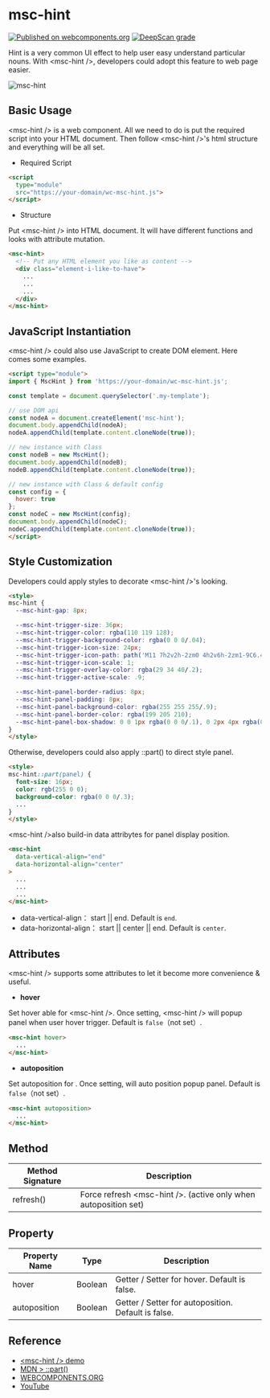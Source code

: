 # msc-hint

[![Published on webcomponents.org](https://img.shields.io/badge/webcomponents.org-published-blue.svg)](https://www.webcomponents.org/element/msc-hint) [![DeepScan grade](https://deepscan.io/api/teams/16372/projects/26354/branches/836448/badge/grade.svg)](https://deepscan.io/dashboard#view=project&tid=16372&pid=26354&bid=836448)

Hint is a very common UI effect to help user easy understand particular nouns. With &lt;msc-hint />, developers could adopt this feature to web page easier.

![msc-hint](https://github.com/meistudioli/msc-hint/assets/10822546/3d71761b-675a-4ac8-9af2-f0edd8cc370d)

## Basic Usage

&lt;msc-hint /> is a web component. All we need to do is put the required script into your HTML document. Then follow &lt;msc-hint />'s html structure and everything will be all set.

- Required Script

```html
<script
  type="module"
  src="https://your-domain/wc-msc-hint.js">        
</script>
```

- Structure

Put &lt;msc-hint /> into HTML document. It will have different functions and looks with attribute mutation.

```html
<msc-hint>
  <!-- Put any HTML element you like as content -->
  <div class="element-i-like-to-have">
    ...
    ...
    ...
  </div>
</msc-hint>
```

## JavaScript Instantiation

&lt;msc-hint /> could also use JavaScript to create DOM element. Here comes some examples.

```html
<script type="module">
import { MscHint } from 'https://your-domain/wc-msc-hint.js';

const template = document.querySelector('.my-template');

// use DOM api
const nodeA = document.createElement('msc-hint');
document.body.appendChild(nodeA);
nodeA.appendChild(template.content.cloneNode(true));

// new instance with Class
const nodeB = new MscHint();
document.body.appendChild(nodeB);
nodeB.appendChild(template.content.cloneNode(true));

// new instance with Class & default config
const config = {
  hover: true
};
const nodeC = new MscHint(config);
document.body.appendChild(nodeC);
nodeC.appendChild(template.content.cloneNode(true));
</script>
```

## Style Customization

Developers could apply styles to decorate &lt;msc-hint />'s looking.

```html
<style>
msc-hint {
  --msc-hint-gap: 8px;

  --msc-hint-trigger-size: 36px;
  --msc-hint-trigger-color: rgba(110 119 128);
  --msc-hint-trigger-background-color: rgba(0 0 0/.04);
  --msc-hint-trigger-icon-size: 24px;
  --msc-hint-trigger-icon-path: path('M11 7h2v2h-2zm0 4h2v6h-2zm1-9C6.48 2 2 6.48 2 12s4.48 10 10 10 10-4.48 10-10S17.52 2 12 2zm0 18c-4.41 0-8-3.59-8-8s3.59-8 8-8 8 3.59 8 8-3.59 8-8 8z');
  --msc-hint-trigger-icon-scale: 1;
  --msc-hint-trigger-overlay-color: rgba(29 34 40/.2);
  --msc-hint-trigger-active-scale: .9;

  --msc-hint-panel-border-radius: 8px;
  --msc-hint-panel-padding: 8px;
  --msc-hint-panel-background-color: rgba(255 255 255/.9);
  --msc-hint-panel-border-color: rgba(199 205 210);
  --msc-hint-panel-box-shadow: 0 0 1px rgba(0 0 0/.1), 0 2px 4px rgba(0 0 0/ .08);
}
</style>
```

Otherwise, developers could also apply ::part() to direct style panel.

```html
<style>
msc-hint::part(panel) {
  font-size: 16px;
  color: rgb(255 0 0);
  background-color: rgba(0 0 0/.3);
  ...
}
</style>
```

&lt;msc-hint />also build-in data attribytes for panel display position.

```html
<msc-hint
  data-vertical-align="end"
  data-horizontal-align="center"
>
  ...
  ...
  ...
</msc-hint>
```

- data-vertical-align： start || end. Default is `end`.
- data-horizontal-align： start || center || end. Default is `center`.

## Attributes

&lt;msc-hint /> supports some attributes to let it become more convenience & useful.

- **hover**

Set hover able for &lt;msc-hint />. Once setting, &lt;msc-hint /> will popup panel when user hover trigger. Default is `false`（not set）.

```html
<msc-hint hover>
  ...
</msc-hint>
```

- **autoposition**

Set autoposition for <msc-hint />. Once setting, <msc-hint /> will auto position popup panel. Default is `false`（not set）.

```html
<msc-hint autoposition>
  ...
</msc-hint>
```

## Method

| Method Signature | Description |
| ----------- | ----------- |
| refresh() | Force refresh &lt;msc-hint />. (active only when autoposition set) |

## Property

| Property Name | Type | Description |
| ----------- | ----------- | ----------- |
| hover | Boolean | Getter / Setter for hover. Default is false. |
| autoposition | Boolean | Getter / Setter for autoposition. Default is false. |


## Reference
- [&lt;msc-hint /> demo](https://blog.lalacube.com/mei/webComponent_msc-hint.html)
- [MDN > ::part()](https://developer.mozilla.org/en-US/docs/Web/CSS/::part)
- [WEBCOMPONENTS.ORG](https://www.webcomponents.org/element/msc-hint)
- [YouTube](https://youtu.be/N9pSjB1INxU)
